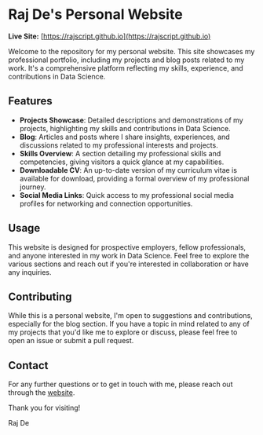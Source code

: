 # Raj De's Personal Website
**Live Site:** [https://rajscript.github.io](https://rajscript.github.io)

Welcome to the repository for my personal website. This site showcases my professional portfolio, including my projects and blog posts related to my work. It's a comprehensive platform reflecting my skills, experience, and contributions in Data Science.

## Features

- **Projects Showcase**: Detailed descriptions and demonstrations of my projects, highlighting my skills and contributions in Data Science.
- **Blog**: Articles and posts where I share insights, experiences, and discussions related to my professional interests and projects.
- **Skills Overview**: A section detailing my professional skills and competencies, giving visitors a quick glance at my capabilities.
- **Downloadable CV**: An up-to-date version of my curriculum vitae is available for download, providing a formal overview of my professional journey.
- **Social Media Links**: Quick access to my professional social media profiles for networking and connection opportunities.

## Usage

This website is designed for prospective employers, fellow professionals, and anyone interested in my work in Data Science. Feel free to explore the various sections and reach out if you're interested in collaboration or have any inquiries.

## Contributing

While this is a personal website, I'm open to suggestions and contributions, especially for the blog section. If you have a topic in mind related to any of my projects that you'd like me to explore or discuss, please feel free to open an issue or submit a pull request.

## Contact

For any further questions or to get in touch with me, please reach out through the [website](https://rajscript.github.io).

Thank you for visiting!

Raj De